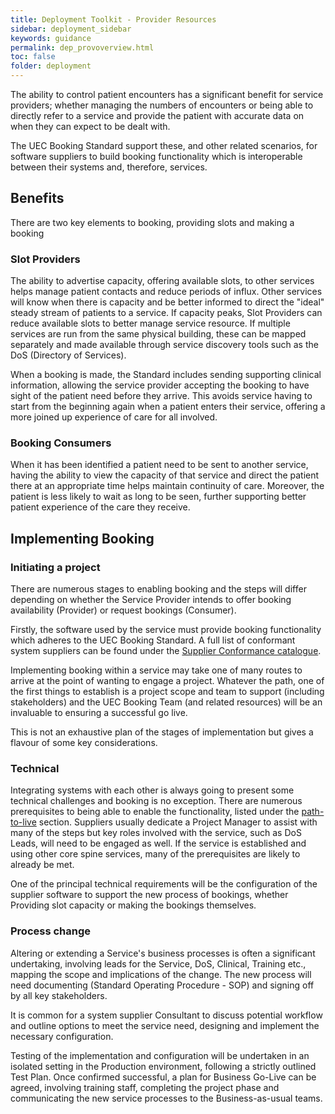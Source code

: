 ```yaml
---
title: Deployment Toolkit - Provider Resources
sidebar: deployment_sidebar
keywords: guidance
permalink: dep_provoverview.html
toc: false
folder: deployment
---
```


The ability to control patient encounters has a significant benefit for service providers; whether managing the numbers of encounters or being able to directly refer to a service and provide the patient with accurate data on when they can expect to be dealt with. 

The UEC Booking Standard support these, and other related scenarios, for software suppliers to build booking functionality which is interoperable between their systems and, therefore, services. 

## Benefits

There are two key elements to booking, providing slots and making a booking 

### Slot Providers

The ability to advertise capacity, offering available slots, to other services helps manage patient contacts and reduce periods of influx. Other services will know when there is capacity and be better informed to direct the "ideal" steady stream of patients to a service. If capacity peaks, Slot Providers can reduce available slots to better manage service resource. If multiple services are run from the same physical building, these can be mapped separately and made available through service discovery tools such as the DoS (Directory of Services).

When a booking is made, the Standard includes sending supporting clinical information, allowing the service provider accepting the booking to have sight of the patient need before they arrive. This avoids service having to start from the beginning again when a patient enters their service, offering a more joined up experience of care for all involved.

### Booking Consumers

When it has been identified a patient need to be sent to another service, having the ability to view the capacity of that service and direct the patient there at an appropriate time helps maintain continuity of care. Moreover, the patient is less likely to wait as long to be seen, further supporting better patient experience of the care they receive. 

## Implementing Booking 

### Initiating a project 

There are numerous stages to enabling booking and the steps will differ depending on whether the Service Provider intends to offer booking availability (Provider) or request bookings (Consumer).

Firstly, the software used by the service must provide booking functionality which adheres to the UEC Booking Standard. A full list of conformant system suppliers can be found under the <a href="catalogue.html" target="_blank">Supplier Conformance catalogue</a>. 
  
Implementing booking within a service may take one of many routes to arrive at the point of wanting to engage a project. Whatever the path, one of the first things to establish is a project scope and team to support (including stakeholders) and the UEC Booking Team (and related resources) will be an invaluable to ensuring a successful go live. 

This is not an exhaustive plan of the stages of implementation but gives a flavour of some key considerations.  

### Technical 

Integrating systems with each other is always going to present some technical challenges and booking is no exception. There are numerous prerequisites to being able to enable the functionality, listed under the <a href="dep_devptl.html#live-install" target="_blank">path-to-live</a> section. Suppliers usually dedicate a Project Manager to assist with many of the steps but key roles involved with the service, such as DoS Leads, will need to be engaged as well. If the service is established and using other core spine services, many of the prerequisites are likely to already be met. 
  
One of the principal technical requirements will be the configuration of the supplier software to support the new process of bookings, whether Providing slot capacity or making the bookings themselves. 

### Process change 

Altering or extending a Service's business processes is often a significant undertaking, involving leads for the Service, DoS, Clinical, Training etc., mapping the scope and implications of the change. The new process will need documenting (Standard Operating Procedure - SOP) and signing off by all key stakeholders.
 
It is common for a system supplier Consultant to discuss potential workflow and outline options to meet the service need, designing and implement the necessary configuration. 

Testing of the implementation and configuration will be undertaken in an isolated setting in the Production environment, following a strictly outlined Test Plan. Once confirmed successful, a plan for Business Go-Live can be agreed, involving training staff, completing the project phase and communicating the new service processes to the Business-as-usual teams.
